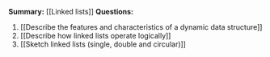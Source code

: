 **Summary:** [[Linked lists]]
**Questions:**
1. [[Describe the features and characteristics of a dynamic data structure]]
2. [[Describe how linked lists operate logically]]
3. [[Sketch linked lists (single, double and circular)]]